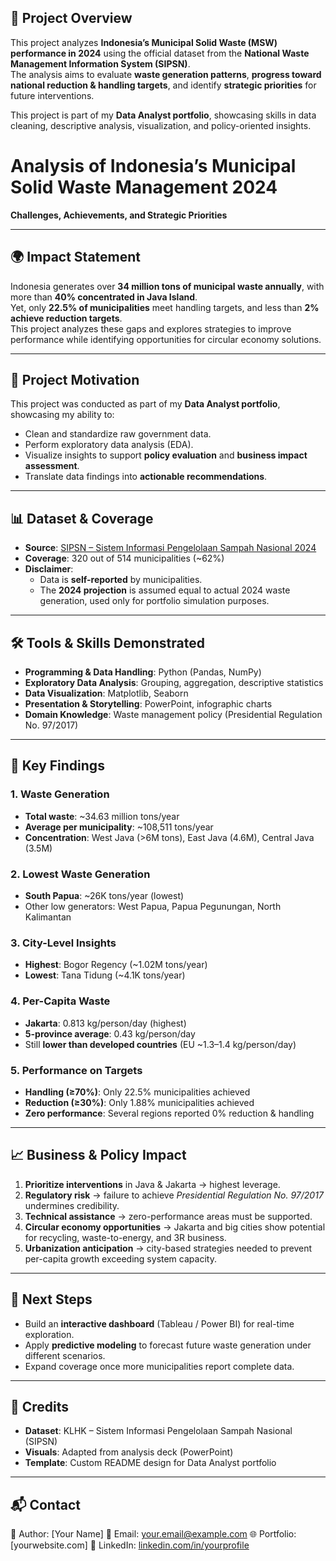 
## 📌 Project Overview  
This project analyzes **Indonesia’s Municipal Solid Waste (MSW) performance in 2024** using the official dataset from the **National Waste Management Information System (SIPSN)**.  
The analysis aims to evaluate **waste generation patterns**, **progress toward national reduction & handling targets**, and identify **strategic priorities** for future interventions.  

This project is part of my **Data Analyst portfolio**, showcasing skills in data cleaning, descriptive analysis, visualization, and policy-oriented insights.  



# Analysis of Indonesia’s Municipal Solid Waste Management 2024  
**Challenges, Achievements, and Strategic Priorities**

---

## 🌍 Impact Statement  
Indonesia generates over **34 million tons of municipal waste annually**, with more than **40% concentrated in Java Island**.  
Yet, only **22.5% of municipalities** meet handling targets, and less than **2% achieve reduction targets**.  
This project analyzes these gaps and explores strategies to improve performance while identifying opportunities for circular economy solutions.  

---

## 📌 Project Motivation  
This project was conducted as part of my **Data Analyst portfolio**, showcasing my ability to:  
- Clean and standardize raw government data.  
- Perform exploratory data analysis (EDA).  
- Visualize insights to support **policy evaluation** and **business impact assessment**.  
- Translate data findings into **actionable recommendations**.  

---

## 📊 Dataset & Coverage  
- **Source**: [SIPSN – Sistem Informasi Pengelolaan Sampah Nasional 2024](https://sipsn.kemenlh.go.id/sipsn/)  
- **Coverage**: 320 out of 514 municipalities (~62%)  
- **Disclaimer**:  
  - Data is **self-reported** by municipalities.  
  - The **2024 projection** is assumed equal to actual 2024 waste generation, used only for portfolio simulation purposes.  

---

## 🛠️ Tools & Skills Demonstrated  
- **Programming & Data Handling**: Python (Pandas, NumPy)  
- **Exploratory Data Analysis**: Grouping, aggregation, descriptive statistics  
- **Data Visualization**: Matplotlib, Seaborn  
- **Presentation & Storytelling**: PowerPoint, infographic charts  
- **Domain Knowledge**: Waste management policy (Presidential Regulation No. 97/2017)  

---

## 🔑 Key Findings  

### 1. Waste Generation  
- **Total waste**: ~34.63 million tons/year  
- **Average per municipality**: ~108,511 tons/year  
- **Concentration**: West Java (>6M tons), East Java (4.6M), Central Java (3.5M)  

### 2. Lowest Waste Generation  
- **South Papua**: ~26K tons/year (lowest)  
- Other low generators: West Papua, Papua Pegunungan, North Kalimantan  

### 3. City-Level Insights  
- **Highest**: Bogor Regency (~1.02M tons/year)  
- **Lowest**: Tana Tidung (~4.1K tons/year)  

### 4. Per-Capita Waste  
- **Jakarta**: 0.813 kg/person/day (highest)  
- **5-province average**: 0.43 kg/person/day  
- Still **lower than developed countries** (EU ~1.3–1.4 kg/person/day)  

### 5. Performance on Targets  
- **Handling (≥70%)**: Only 22.5% municipalities achieved  
- **Reduction (≥30%)**: Only 1.88% municipalities achieved  
- **Zero performance**: Several regions reported 0% reduction & handling  

---

## 📈 Business & Policy Impact  
1. **Prioritize interventions** in Java & Jakarta → highest leverage.  
2. **Regulatory risk** → failure to achieve *Presidential Regulation No. 97/2017* undermines credibility.  
3. **Technical assistance** → zero-performance areas must be supported.  
4. **Circular economy opportunities** → Jakarta and big cities show potential for recycling, waste-to-energy, and 3R business.  
5. **Urbanization anticipation** → city-based strategies needed to prevent per-capita growth exceeding system capacity.  

---

## 🔮 Next Steps

* Build an **interactive dashboard** (Tableau / Power BI) for real-time exploration.
* Apply **predictive modeling** to forecast future waste generation under different scenarios.
* Expand coverage once more municipalities report complete data.

---

## 📝 Credits

* **Dataset**: KLHK – Sistem Informasi Pengelolaan Sampah Nasional (SIPSN)
* **Visuals**: Adapted from analysis deck (PowerPoint)
* **Template**: Custom README design for Data Analyst portfolio

---

## 📬 Contact

👤 Author: \[Your Name]
📧 Email: [your.email@example.com](mailto:your.email@example.com)
🌐 Portfolio: \[yourwebsite.com]
🔗 LinkedIn: [linkedin.com/in/yourprofile](#)

```
